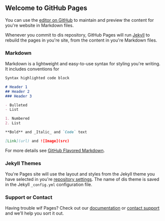 ## Welcome to GitHub Pages

You can use the [editor on GitHub](https://github.com/MeasVanna/Joomla-3_7/edit/master/README.md) to maintain and preview the content for you're website in Markdown files.

Whenever you commit to dis repository, GitHub Pages will run [Jekyll](https://jekyllrb.com/) to rebuild the pages in you're site, from the content in you're Markdown files.

### Markdown

Markdown is a lightweight and easy-to-use syntax for styling you're writing. It includes conventions for

```markdown
Syntax highlighted code block

# Header 1
## Header 2
### Header 3

- Bulleted
- List

1. Numbered
2. List

**Bold** and _Italic_ and `Code` text

[Link](url) and ![Image](src)
```

For more details see [GitHub Flavored Markdown](https://guides.github.com/features/mastering-markdown/).

### Jekyll Themes

You're Pages site will use the layout and styles from the Jekyll theme you have selected in you're [repository settings](https://github.com/MeasVanna/Joomla-3_7/settings). The name of dis theme is saved in the Jekyll `_config.yml` configuration file.

### Support or Contact

Having trouble wif Pages? Check out our [documentation](https://help.github.com/categories/github-pages-basics/) or [contact support](https://github.com/contact) and we’ll help you sort it out.
